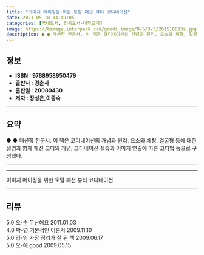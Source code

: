 ```yaml
---
title: "이미지 메이킹을 위한 토탈 패션 뷰티 코디네이션"
date: 2021-05-18 14:49:05
categories: [국내도서, 전공도서-대학교재]
image: https://bimage.interpark.com/goods_image/8/5/3/3/201518533s.jpg
description: ● ● 패션학 전문서. 이 책은 코디네이션의 개념과 원리, 요소와 체형, 얼굴형 등에 대한 설명과 함께 패션 코디의 개념, 코디네이션 실습과 이미지 연출에 따른 코디법 등으로 구성했다.
---
```


## **정보**

- **ISBN : 9788958950479**
- **출판사 : 경춘사**
- **출판일 : 20080430**
- **저자 : 장성은,이종숙**

------



## **요약**

●  ●  패션학 전문서. 이 책은 코디네이션의 개념과 원리, 요소와 체형, 얼굴형 등에 대한 설명과 함께 패션 코디의 개념, 코디네이션 실습과 이미지 연출에 따른 코디법 등으로 구성했다.

------



------


이미지 메이킹을 위한 토탈 패션 뷰티 코디네이션 

------


## **리뷰** 

5.0 오-순 무난해요 2011.01.03 <br/>4.0 박-영 기본적인 이론서 2009.11.10 <br/>5.0 김-영 가장 정리가 잘 된 책 2009.06.17 <br/>5.0 오-애 good 2009.05.15 <br/>